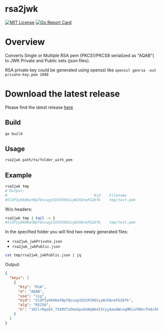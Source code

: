 # rsa2jwk

[![MIT License](https://img.shields.io/badge/license-MIT-blue.svg)](https://github.com/serg-kovalev/rsa2jwk/blob/main/LICENSE)
[![Go Report Card](https://goreportcard.com/badge/github.com/serg-kovalev/rsa2jwk)](https://goreportcard.com/report/github.com/serg-kovalev/rsa2jwk)

# Overview

Converts Single or Multiple RSA pem (PKCS1/PKCS8 serialized as "AQAB") to JWK Private and Public sets (json files).

RSA private key could be generated using openssl like `openssl genrsa -out private-key.pem 2048`

# Download the latest release

Please find the latest release [here](https://github.com/serg-kovalev/rsa2jwk/releases)

## Build

```sh
go build
```

## Usage

```sh
rsa2jwk path/to/folder_with_pem
```

## Example

```sh
rsa2jwk tmp
# Output:
#                                        Kid	Filename
#5lUPIy6kHHaYBpTQscwg15UCR39O1zyWJG6neFG2bTk	tmp/test.pem
```

W/o headers:

```sh
rsa2jwk tmp | tail -n 1
#5lUPIy6kHHaYBpTQscwg15UCR39O1zyWJG6neFG2bTk	tmp/test.pem
```

In the specified folder you will find two newly generated files:

- `rsa2jwk_jwkPrivate.json`
- `rsa2jwk_jwkPublic.json`

```sh
cat tmp/rsa2jwk_jwkPublic.json | jq
```

Output:

```json
{
  "keys": [
    {
      "kty": "RSA",
      "e": "AQAB",
      "use": "sig",
      "kid": "5lUPIy6kHHaYBpTQscwg15UCR39O1zyWJG6neFG2bTk",
      "alg": "RS256",
      "n": "16ClrRqxEX_73X0VTzOmoGpuOnNqHb425CyyAaoAWcoqMR1sFNOnrPeEzhRbJfDJ5SIQLCUzLIwxsWtiDxZnHS7D9BahtXCBwfokXkAZFDcyJPxEluV1I5VHyl-3uDuoLll2EkBd3v5AfXjwdPDmvVr9ugV52u5VSGr-j630dtzpc47QB9EgGN_RlQGGPQusJ3uEFy0k3ivDgsFbmZCUdfZFNfm30NjxIwBIzeTdWKdsSrwok7rla1TuveuaUjt-HBjImHHH47ocJq78OlAdJh5Mh2BRBHRwWvIJIChQ-MK-jJoef1u0Su15U4CsfWk7Dw7XbBOw9jdyOjuNNO50Dw"
    }
  ]
}
```
